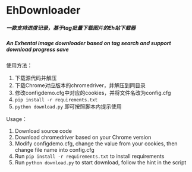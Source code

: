 # EhDownloader

##### 一款支持进度记录，基于tag批量下载图片的Eh站下载器

##### An Exhentai image downloader based on tag search and support download progress save

使用方法：

1. 下载源代码并解压
2. 下载Chrome对应版本的chromedriver，并解压到同目录
3. 修改configdemo.cfg中对应的cookies，并将文件名改为config.cfg
4. `pip install -r requirements.txt`
5. `python download.py`  即可按照脚本内提示使用

Usage：

1. Download source code
2. Download chromedriver based on your Chrome version
3. Modify configdemo.cfg, change the value from your cookies, then change file name into config.cfg
4. Run `pip install -r requirements.txt` to install requirements
5. Run `python download.py` to start download, follow the hint in the script
